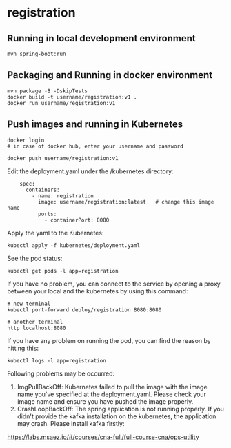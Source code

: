 # registration

## Running in local development environment

```
mvn spring-boot:run
```

## Packaging and Running in docker environment

```
mvn package -B -DskipTests
docker build -t username/registration:v1 .
docker run username/registration:v1
```

## Push images and running in Kubernetes

```
docker login 
# in case of docker hub, enter your username and password

docker push username/registration:v1
```

Edit the deployment.yaml under the /kubernetes directory:
```
    spec:
      containers:
        - name: registration
          image: username/registration:latest   # change this image name
          ports:
            - containerPort: 8080

```

Apply the yaml to the Kubernetes:
```
kubectl apply -f kubernetes/deployment.yaml
```

See the pod status:
```
kubectl get pods -l app=registration
```

If you have no problem, you can connect to the service by opening a proxy between your local and the kubernetes by using this command:
```
# new terminal
kubectl port-forward deploy/registration 8080:8080

# another terminal
http localhost:8080
```

If you have any problem on running the pod, you can find the reason by hitting this:
```
kubectl logs -l app=registration
```

Following problems may be occurred:

1. ImgPullBackOff:  Kubernetes failed to pull the image with the image name you've specified at the deployment.yaml. Please check your image name and ensure you have pushed the image properly.
1. CrashLoopBackOff: The spring application is not running properly. If you didn't provide the kafka installation on the kubernetes, the application may crash. Please install kafka firstly:

https://labs.msaez.io/#/courses/cna-full/full-course-cna/ops-utility

